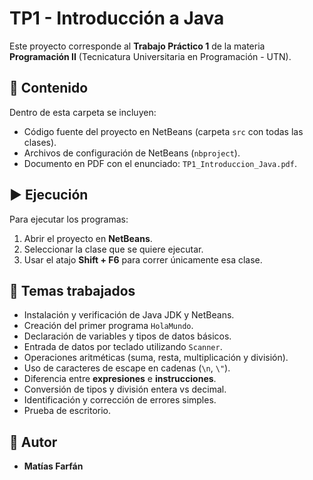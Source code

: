 # TP1 - Introducción a Java

Este proyecto corresponde al **Trabajo Práctico 1** de la materia **Programación II** (Tecnicatura Universitaria en Programación - UTN).

## 📂 Contenido

Dentro de esta carpeta se incluyen:
- Código fuente del proyecto en NetBeans (carpeta `src` con todas las clases).
- Archivos de configuración de NetBeans (`nbproject`).
- Documento en PDF con el enunciado: `TP1_Introduccion_Java.pdf`.

## ▶️ Ejecución

Para ejecutar los programas:
1. Abrir el proyecto en **NetBeans**.
2. Seleccionar la clase que se quiere ejecutar.
3. Usar el atajo **Shift + F6** para correr únicamente esa clase.

## 📖 Temas trabajados

- Instalación y verificación de Java JDK y NetBeans.
- Creación del primer programa `HolaMundo`.
- Declaración de variables y tipos de datos básicos.
- Entrada de datos por teclado utilizando `Scanner`.
- Operaciones aritméticas (suma, resta, multiplicación y división).
- Uso de caracteres de escape en cadenas (`\n`, `\"`).
- Diferencia entre **expresiones** e **instrucciones**.
- Conversión de tipos y división entera vs decimal.
- Identificación y corrección de errores simples.
- Prueba de escritorio.

## 👤 Autor

- **Matías Farfán**
